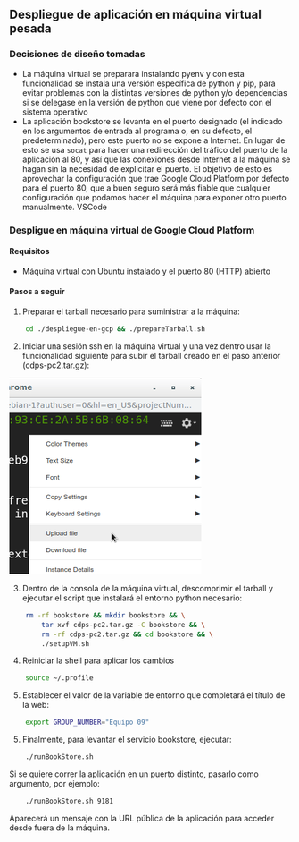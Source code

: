 ## Despliegue de aplicación en máquina virtual pesada

### Decisiones de diseño tomadas
* La máquina virtual se preparara instalando pyenv y con esta funcionalidad se instala una versión específica de python y pip, para evitar problemas con la distintas versiones de python y/o dependencias si se delegase en la versión de python que viene por defecto con el sistema operativo
* La aplicación bookstore se levanta en el puerto designado (el indicado en los argumentos de entrada al programa o, en su defecto, el predeterminado), pero este puerto no se expone a Internet. En lugar de esto se usa `socat` para hacer una redirección del tráfico del puerto de la aplicación al 80, y así que las conexiones desde Internet a la máquina se hagan sin la necesidad de explicitar el puerto. El objetivo de esto es aprovechar la configuración que trae Google Cloud Platform por defecto para el puerto 80, que a buen seguro será más fiable que cualquier configuración que podamos hacer el máquina para exponer otro puerto manualmente. VSCode

### Despligue en máquina virtual de Google Cloud Platform

#### Requisitos

- Máquina virtual con Ubuntu instalado y el puerto 80 (HTTP) abierto

#### Pasos a seguir

1. Preparar el tarball necesario para suministrar a la máquina:

```bash
    cd ./despliegue-en-gcp && ./prepareTarball.sh
```

2. Iniciar una sesión ssh en la máquina virtual y una vez dentro usar la funcionalidad siguiente para subir el tarball creado en el paso anterior (cdps-pc2.tar.gz):

![upload to vm button](./img/upload_to_vm.png)

3. Dentro de la consola de la máquina virtual, descomprimir el tarball y ejecutar el script que instalará el entorno python necesario:

```bash
    rm -rf bookstore && mkdir bookstore && \
        tar xvf cdps-pc2.tar.gz -C bookstore && \
        rm -rf cdps-pc2.tar.gz && cd bookstore && \
        ./setupVM.sh
```

4. Reiniciar la shell para aplicar los cambios

```bash
    source ~/.profile
```

5. Establecer el valor de la variable de entorno que completará el título de la web:

```bash
    export GROUP_NUMBER="Equipo 09"
```

5. Finalmente, para levantar el servicio bookstore, ejecutar:

```bash
    ./runBookStore.sh
```

Si se quiere correr la aplicación en un puerto distinto, pasarlo como argumento, por ejemplo:

```bash
    ./runBookStore.sh 9181
```

Aparecerá un mensaje con la URL pública de la aplicación para acceder desde fuera de la máquina.